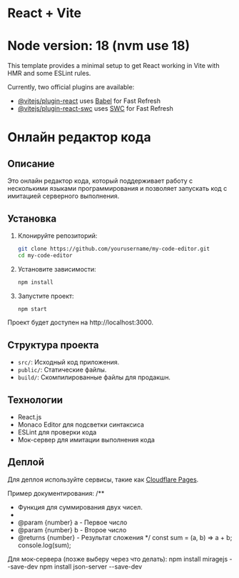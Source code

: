 # React + Vite
# Node version: 18 (nvm use 18)

This template provides a minimal setup to get React working in Vite with HMR and some ESLint rules.

Currently, two official plugins are available:

- [@vitejs/plugin-react](https://github.com/vitejs/vite-plugin-react/blob/main/packages/plugin-react/README.md) uses [Babel](https://babeljs.io/) for Fast Refresh
- [@vitejs/plugin-react-swc](https://github.com/vitejs/vite-plugin-react-swc) uses [SWC](https://swc.rs/) for Fast Refresh



# Онлайн редактор кода

## Описание

Это онлайн редактор кода, который поддерживает работу с несколькими языками программирования и позволяет запускать код с имитацией серверного выполнения.

## Установка

1. Клонируйте репозиторий:
    ```bash
    git clone https://github.com/yourusername/my-code-editor.git
    cd my-code-editor
    ```

2. Установите зависимости:
    ```bash
    npm install
    ```

3. Запустите проект:
    ```bash
    npm start
    ```

Проект будет доступен на http://localhost:3000.

## Структура проекта

- `src/`: Исходный код приложения.
- `public/`: Статические файлы.
- `build/`: Скомпилированные файлы для продакшн.

## Технологии

- React.js
- Monaco Editor для подсветки синтаксиса
- ESLint для проверки кода
- Мок-сервер для имитации выполнения кода

## Деплой

Для деплоя используйте сервисы, такие как [Cloudflare Pages](https://pages.cloudflare.com/).


Пример документирования:
/**
* Функция для суммирования двух чисел.
*
* @param {number} a - Первое число
* @param {number} b - Второе число
* @returns {number} - Результат сложения
  */
  const sum = (a, b) => a + b;
  console.log(sum);



  
Для мок-сервера (позже выберу через что делать):
npm install miragejs --save-dev
npm install json-server --save-dev